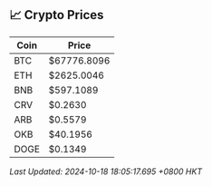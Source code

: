 ## 📈 Crypto Prices

| Coin | Price |
| ---- | ----- |
| BTC | $67776.8096 |
| ETH | $2625.0046 |
| BNB | $597.1089 |
| CRV | $0.2630 |
| ARB | $0.5579 |
| OKB | $40.1956 |
| DOGE | $0.1349 |

_Last Updated: 2024-10-18 18:05:17.695 +0800 HKT_